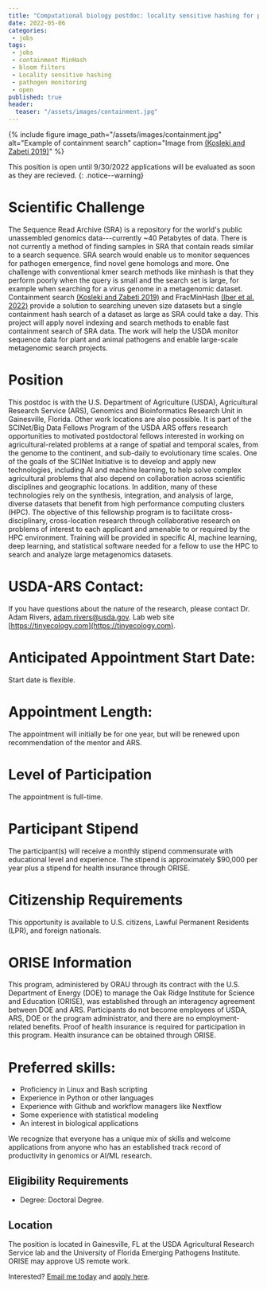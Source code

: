 ```yaml
---
title: "Computational biology postdoc: locality sensitive hashing for petabyte-scale metagenomic search"
date: 2022-05-06
categories:
 - jobs
tags:
 - jobs
 - containment MinHash
 - bloom filters
 - Locality sensitive hashing
 - pathogen monitoring
 - open
published: true
header:
  teaser: "/assets/images/containment.jpg"
---
```


<script type="application/ld+json">
{
  "@context" : "https://schema.org/",
  "@type" : "JobPosting",
  "title" : "Postdoctoral Fellow in locality sensitive hashing for petabyte-scale metagenomic search",
  "description" : "<h1 id="scientific-challenge">Scientific Challenge</h1>
<p>TThe Sequence Read Archive (SRA) is a repository for the world's public
unassembled genomics data---currently ~40 Petabytes of data. There is not
currently a method of finding samples in SRA that contain reads similar to a
search sequence. SRA search would enable us to monitor sequences for pathogen
emergence, find novel gene homologs and more. One challenge with conventional
kmer search methods like minhash is that they perform poorly when the query is
small and the search set is large, for example when searching for a virus
genome in a metagenomic dataset. Containment search
[(Kosleki and Zabeti 2019)](https://doi.org/10.1016/j.amc.2019.02.018) and
FracMinHash [(Iber et al. 2022)](https://doi.org/10.1101/2022.01.11.475838)
provide a solution to searching uneven size datasets but a single containment hash search of a
dataset as large as SRA could take a day. This project will apply novel indexing
and search methods to enable fast containment search of SRA data. The work will
help the USDA monitor sequence data for plant and animal pathogens and
enable large-scale metagenomic search projects.</p>
<h1 id="position">Position</h1>
<p>This postdoc is with the U.S. Department of Agriculture (USDA), Agricultural Research Service (ARS), Genomics and Bioinformatics Research Unit in Gainesville, Florida. Other work locations are also possible. It is part of the SCINet/Big Data Fellows Program of the USDA ARS offers research opportunities to motivated postdoctoral fellows interested in working on agricultural-related problems at a range of spatial and temporal scales, from the genome to the continent, and sub-daily to evolutionary time scales. One of the goals of the SCINet Initiative is to develop and apply new technologies, including AI and machine learning, to help solve complex agricultural problems that also depend on collaboration across scientific disciplines and geographic locations. In addition, many of these technologies rely on the synthesis, integration, and analysis of large, diverse datasets that benefit from high performance computing clusters (HPC). The objective of this fellowship program is to facilitate cross-disciplinary, cross-location research through collaborative research on problems of interest to each applicant and amenable to or required by the HPC environment. Training will be provided in specific AI, machine learning, deep learning, and statistical software needed for a fellow to use the HPC to search and analyze large metagenomics datasets.</p>
<h1 id="usda-ars-contact">USDA-ARS Contact:</h1>
<p>If you have questions about the nature of the research, please contact Dr. Adam Rivers, adam.rivers@usda.gov. Lab web site https://tinyecology.com</p>
<p>Anticipated Appointment Start Date: Start date is flexible and will depend on a variety of factors.</p>
<h1 id="appointment-length">Appointment Length:</h1>
<p>The appointment will initially be for one year, but will be renewed upon recommendation of the mentor and ARS.</p>
<h1 id="level-of-participation">Level of Participation</h1>
<p>The appointment is full-time.</p>
<h1 id="participant-stipend">Participant Stipend</h1>
<p>The participant(s) will receive a monthly stipend commensurate with educational level and experience. The Stipend is approximately $90,000 per year plus a stipend for heath insurance through ORISE.</p>
<h1 id="citizenship-requirements">Citizenship Requirements</h1>
<p>This opportunity is currently available to U.S. citizens only.</p>
<h1 id="orise-information">ORISE Information</h1>
<p>This program, administered by ORAU through its contract with the U.S. Department of Energy (DOE) to manage the Oak Ridge Institute for Science and Education (ORISE), was established through an interagency agreement between DOE and ARS. Participants do not become employees of USDA, ARS, DOE or the program administrator, and there are no employment-related benefits. Proof of health insurance is required for participation in this program. Health insurance can be obtained through ORISE.</p>
<h1 id="preferred-skills">Preferred skills:</h1>
<ul>
  <li>Proficiency in Linux and Bash scripting</li>
  <li>Experience in Python or other languages</li>
  <li>Experience with Github and workflow managers like Nextflow</li>
  <li>Some experience with statistical modeling</li>
  <li>An interest in biological applications</li>
</ul>
<p>We recognize that everyone has a unique mix of skills and welcome applications from anyone who has an established track record of productivity in genomics or AI/ML research.</p>
<h2 id="eligibility-requirements">Eligibility Requirements</h2>
<ul>
  <li>Degree: Doctoral Degree.</li>
</ul>
<p>Interested? <a href="mailto:adam.rivers@usda.gov?Subject=lsh-postdoc-position">Email me today</a>  and <a href="https://www.zintellect.com/Opportunity/Details/USDA-ARS-2022-0131">apply here</a></p>

  ",
  "identifier": {
    "@type": "PropertyValue",
    "name": "USDA-ARS",
    "value": "000001"
  },
  "datePosted" : "2022-08-11",
  "validThrough" : "2022-09-30T00:00",
  "applicantLocationRequirements": {
    "@type": "Country",
    "name": "USA"
  },
  "eligibilityToWorkRequirement" : "U.S. citizens, Lawful Permanent Residents (LPR), and foreign nationals.",
  "jobLocation": {
  "@type": "Place",
  "address": {
    "@type": "PostalAddress",
    "streetAddress": "2055 Mowry Road",
    "addressLocality": "Gainesville",
    "addressRegion": "FL",
    "postalCode": "32610",
    "addressCountry": "US"
  }
 },
  "employmentType": "FULL_TIME",
  "hiringOrganization" : {
    "@type" : "Organization",
    "name" : "United States Department of Agriculture, Agricultural Research Service",
    "sameAs" : "https://www.ars.usda.gov/",
    "logo" : "https://tinyecology.com/assets/USDALOGO-RGB.png"
  },
  "url": "https://www.zintellect.com/Opportunity/Details/USDA-ARS-2022-0131",
 "baseSalary": {
    "@type": "MonetaryAmount",
    "currency": "USD",
    "value": {
      "@type": "QuantitativeValue",
      "value": 90000,
      "unitText": "Year"
    }
  }
}
</script>

{% include figure image_path="/assets/images/containment.jpg" alt="Example of containment search" caption="Image from [(Kosleki and Zabeti 2019)](https://doi.org/10.1016/j.amc.2019.02.018)" %}



This position is open until 9/30/2022 applications will be evaluated as soon as they are recieved.
{: .notice--warning}

# Scientific Challenge

The Sequence Read Archive (SRA) is a repository for the world's public
unassembled genomics data---currently ~40 Petabytes of data. There is not
currently a method of finding samples in SRA that contain reads similar to a
search sequence. SRA search would enable us to monitor sequences for pathogen
emergence, find novel gene homologs and more. One challenge with conventional
kmer search methods like minhash is that they perform poorly when the query is
small and the search set is large, for example when searching for a virus
genome in a metagenomic dataset. Containment search
[(Kosleki and Zabeti 2019)](https://doi.org/10.1016/j.amc.2019.02.018) and
FracMinHash [(Iber et al. 2022)](https://doi.org/10.1101/2022.01.11.475838)
provide a solution to searching uneven size datasets but a single containment hash search of a
dataset as large as SRA could take a day. This project will apply novel indexing
and search methods to enable fast containment search of SRA data. The work will
help the USDA monitor sequence data for plant and animal pathogens and
enable large-scale metagenomic search projects.   

# Position

This postdoc is with the U.S. Department of Agriculture (USDA), Agricultural
Research Service (ARS), Genomics and Bioinformatics Research Unit in
Gainesville, Florida. Other work locations are also possible. It is part of the
SCINet/Big Data Fellows Program of the USDA ARS offers research opportunities to
motivated postdoctoral fellows interested in working on agricultural-related
problems at a range of spatial and temporal scales, from the genome to the
continent, and sub-daily to evolutionary time scales. One of the goals of the
SCINet Initiative is to develop and apply new technologies, including AI and
machine learning, to help solve complex agricultural problems that also depend
on collaboration across scientific disciplines and geographic locations. In
addition, many of these technologies rely on the synthesis, integration, and
analysis of large, diverse datasets that benefit from high performance computing
clusters (HPC). The objective of this fellowship program is to facilitate
cross-disciplinary, cross-location research through collaborative research on
problems of interest to each applicant and amenable to or required by the HPC
environment. Training will be provided in specific AI, machine learning, deep
learning, and statistical software needed for a fellow to use the HPC to search
and analyze large metagenomics datasets.



# USDA-ARS Contact:

If you have questions about the nature of the research, please contact Dr. Adam Rivers, adam.rivers@usda.gov. Lab web site [https://tinyecology.com](https://tinyecology.com).

# Anticipated Appointment Start Date:

Start date is flexible.

# Appointment Length:

The appointment will initially be for one year, but will be renewed upon recommendation of the mentor and ARS.

# Level of Participation

The appointment is full-time.

# Participant Stipend

The participant(s) will receive a monthly stipend commensurate with educational level and experience. The stipend is approximately $90,000 per year plus a stipend for health insurance through ORISE.

# Citizenship Requirements

This opportunity is available to U.S. citizens, Lawful Permanent Residents (LPR), and foreign nationals.

# ORISE Information

This program, administered by ORAU through its contract with the U.S. Department of Energy (DOE) to manage the Oak Ridge Institute for Science and Education (ORISE), was established through an interagency agreement between DOE and ARS. Participants do not become employees of USDA, ARS, DOE or the program administrator, and there are no employment-related benefits. Proof of health insurance is required for participation in this program. Health insurance can be obtained through ORISE.


# Preferred skills:

*	Proficiency in Linux and Bash scripting
*	Experience in Python or other languages
*	Experience with Github and workflow managers like Nextflow
*	Some experience with statistical modeling
*	An interest in biological applications

We recognize that everyone has a unique mix of skills and welcome applications from anyone who has an established track record of productivity in genomics or AI/ML research.

##  Eligibility Requirements

*	Degree: Doctoral Degree.

## Location

The position is located in Gainesville, FL at the USDA Agricultural Research Service lab and the
 University of Florida Emerging Pathogens Institute. ORISE may approve US remote work.


Interested? [Email me today](mailto:adam.rivers@usda.gov?Subject=lsh-postdoc-position)  and [apply here](https://www.zintellect.com/Opportunity/Details/USDA-ARS-2022-0131).
